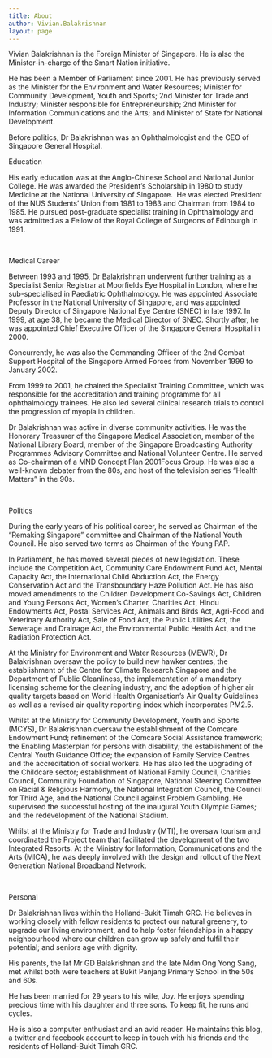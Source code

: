 ```yaml
---
title: About
author: Vivian.Balakrishnan
layout: page
---
```

<p>Vivian Balakrishnan is the Foreign Minister of  Singapore. He is also the Minister-in-charge of the Smart Nation initiative.</p>
He has been a Member of Parliament since 2001. He has previously served as the Minister for the Environment and Water Resources; Minister for Community Development, Youth and Sports; 2nd Minister for Trade and Industry; Minister responsible for Entrepreneurship; 2nd Minister for Information Communications and the Arts; and Minister of State for National Development.</p>


<p>Before politics, Dr Balakrishnan was an Ophthalmologist and the CEO of Singapore General Hospital.</p>

<p>Education</p>

<p>His early education was at the Anglo-Chinese School and National Junior College. He was awarded the President&#8217;s Scholarship in 1980 to study Medicine at the National University of Singapore.  He was elected President of the NUS Students&#8217; Union from 1981 to 1983 and Chairman from 1984 to 1985. He pursued post-graduate specialist training in Ophthalmology and was admitted as a Fellow of the Royal College of Surgeons of Edinburgh in 1991.</p>

<p> </p>

<p>Medical Career</p>

<p>Between 1993 and 1995, Dr Balakrishnan underwent further training as a Specialist Senior Registrar at Moorfields Eye Hospital in London, where he sub-specialised in Paediatric Ophthalmology. He was appointed Associate Professor in the National University of Singapore, and was appointed Deputy Director of Singapore National Eye Centre (SNEC) in late 1997. In 1999, at age 38, he became the Medical Director of SNEC. Shortly after, he was appointed Chief Executive Officer of the Singapore General Hospital in 2000.</p>

<p>Concurrently, he was also the Commanding Officer of the 2nd Combat Support Hospital of the Singapore Armed Forces from November 1999 to January 2002.</p>

<p>From 1999 to 2001, he chaired the Specialist Training Committee, which was responsible for the accreditation and training programme for all ophthalmology trainees. He also led several clinical research trials to control the progression of myopia in children.</p>

<p>Dr Balakrishnan was active in diverse community activities. He was the Honorary Treasurer of the Singapore Medical Association, member of the National Library Board, member of the Singapore Broadcasting Authority Programmes Advisory Committee and National Volunteer Centre. He served as Co-chairman of a MND Concept Plan 2001Focus Group. He was also a well-known debater from the 80s, and host of the television series &#8220;Health Matters&#8221; in the 90s.</p>

<p> </p>

<p>Politics</p>

<p>During the early years of his political career, he served as Chairman of the &#8220;Remaking Singapore&#8221; committee and Chairman of the National Youth Council. He also served two terms as Chairman of the Young PAP.</p>

<p>
In Parliament, he has moved several pieces of new legislation. These include the Competition Act, Community Care Endowment Fund Act, Mental Capacity Act, the International Child Abduction Act, the Energy Conservation Act and the Transboundary Haze Pollution Act. He has also moved amendments to the Children Development Co-Savings Act, Children and Young Persons Act, Women’s Charter, Charities Act, Hindu Endowments Act, Postal Services Act, Animals and Birds Act, Agri-Food and Veterinary Authority Act, Sale of Food Act, the Public Utilities Act, the Sewerage and Drainage Act, the Environmental Public Health Act, and the Radiation Protection Act.

At the Ministry for Environment and Water Resources (MEWR), Dr Balakrishnan oversaw the policy to build new hawker centres, the establishment of the Centre for Climate Research Singapore and the Department of Public Cleanliness, the implementation of a mandatory licensing scheme for the cleaning industry, and the adoption of higher air quality targets based on World Health Organisation’s Air Quality Guidelines as well as a revised air quality reporting index which incorporates PM2.5.

Whilst at the Ministry for Community Development, Youth and Sports (MCYS), Dr Balakrishnan oversaw the establishment of the Comcare Endowment Fund; refinement of the Comcare Social Assistance framework; the Enabling Masterplan for persons with disability; the establishment of the Central Youth Guidance Office; the expansion of Family Service Centres and the accreditation of social workers. He has also led the upgrading of the Childcare sector; establishment of National Family Council, Charities Council, Community Foundation of Singapore, National Steering Committee on Racial & Religious Harmony, the National Integration Council, the Council for Third Age, and the National Council against Problem Gambling. He supervised the successful hosting of the inaugural Youth Olympic Games; and the redevelopment of the National Stadium.

Whilst at the Ministry for Trade and Industry (MTI), he oversaw tourism and coordinated the Project team that facilitated the development of the two Integrated Resorts. At the Ministry for Information, Communications and the Arts (MICA), he was deeply involved with the design and rollout of the Next Generation National Broadband Network.
</p>

<p> </p>

<p>Personal</p>

<p>Dr Balakrishnan lives within the Holland-Bukit Timah GRC. He believes in working closely with fellow residents to protect our natural greenery, to upgrade our living environment, and to help foster friendships in a happy neighbourhood where our children can grow up safely and fulfil their potential; and seniors age with dignity.</p>

<p>His parents, the lat Mr GD Balakrishnan and the late Mdm Ong Yong Sang, met whilst both were teachers at Bukit Panjang Primary School in the 50s and 60s.</p>

<p>He has been married for 29 years to his wife, Joy. He enjoys spending precious time with his daughter and three sons. To keep fit, he runs and cycles.</p>

<p>He is also a computer enthusiast and an avid reader. He maintains this blog, a twitter and facebook account to keep in touch with his friends and the residents of Holland-Bukit Timah GRC.</p>
